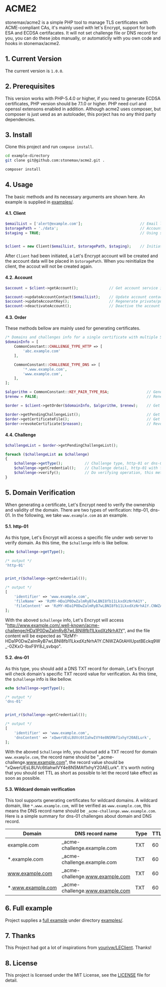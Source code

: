 # ACME2

stonemax/acme2 is a simple PHP tool to manage TLS certificates with ACME-compliant CAs, it's mainly used with let's Encrypt, support for both ESA and ECDSA certifacates. It will not set challenge file or DNS record for you, you can do these jobs manually, or automaticlly with you own code and hooks in stonemax/acme2.


## 1. Current Version
The current version is `1.0.0`.


## 2. Prerequisites
This version works with PHP-5.4.0 or higher, if you need to generate ECDSA certificates, PHP version should be 7.1.0 or higher. PHP need curl and openssl extensons enabled in addition.
Although acme2 uses composer, but composer is just uesd as an autoloader, this porject has no any third party dependencies.


## 3. Install
Clone this project and run `compose install`.

```bash
cd example-directory
git clone git@github.com:stonemax/acme2.git .

composer install
```


## 4. Usage
The basic methods and its necessary arguments are shown here. An example is supplied in [examples/](https://github.com/stonemax/acme2/tree/develop/examples).

#### 4.1. Client

```php
$emailList = ['alert@example.com'];                          // Email list as contact info
$storagePath = './data';                                     // Account data and certificates files will be stored here
$staging = TRUE;                                             // Using stage environment or not, make sure to empty $storagePath directory after you change from staging/test server to the real one


$client = new Client($emailList, $storagePath, $staging);    // Initiating a client
```

After `Client` had been initiated, a Let's Encrypt account will be created and the account data will be placed in `$storagePath`.
When you reinitialize the client, the accout will not be created again.

#### 4.2. Account

```php
$account = $client->getAccount();              // Get account service instance

$account->updateAccountContact($emailList);    // Update account contact info with an email list
$account->updateAccountKey();                  // Regenerate private/public key pair，the old will be replaced by the new
$account->deactivateAccount();                 // Deactive the account
```

#### 4.3. Order
These methods bellow are mainly used for generating certificates.

```php
/* Domains and challenges info for a single certificate with multiple SAN: abc.example.com, *.www.example.com and www.example.com */
$domainInfo = [
    CommonConstant::CHALLENGE_TYPE_HTTP => [
        'abc.example.com'
    ],

    CommonConstant::CHALLENGE_TYPE_DNS => [
        '*.www.example.com',
        'www.example.com',
    ],
];

$algorithm = CommonConstant::KEY_PAIR_TYPE_RSA;                 // Generate RSA certificates, `CommonConstant::KEY_PAIR_TYPE_EC` for ECDSA certificates
$renew = FALSE;                                                 // Renew certificates

$order = $client->getOrder($domainInfo, $algorithm, $renew);    // Get an order service instance

$order->getPendingChallengeList();                              // Get all authorization challenges for domains
$order->getCertificateFile();                                   // Get certificates, such as certificates path, private/public key pair path, valid time
$order->revokeCertificate($reason);                             // Revoke certificates, the certificaes ara unavailable after revoked
```

#### 4.4. Challenge

```php
$challengeList = $order->getPendingChallengeList();

foreach ($challengeList as $challenge)
{
    $challenge->getType();          // Challenge type, http-01 or dns-01
    $challenge->getCredential();    // Challenge detail, http-01 with file name and file content, dns-01 with dns record value
    $challenge->verify();           // Do verifying operation, this method will loop infinitely until verification passed
}
```


## 5. Domain Verification
When generating a certificate, Let's Encrypt need to verify the ownership and validity of the domain. There are two types of verification: http-01, dns-01.
In the following, we take `www.example.com` as an example.

#### 5.1. http-01
As this type, Let's Encrypt will access a specific file under web server to verify domain.
As this time, the `$challenge` info is like bellow.

```php
echo $challenge->getType();

/* output */
'http-01'


print_r($challenge->getCredential());

/* output */
[
    'identifier' => 'www.example.com',
    'fileName' => 'RzMY-HDa1P0DwZalmRyB7wLBNI8fb11LkxdXzNrhA1Y',
    'fileContent' => 'RzMY-HDa1P0DwZalmRyB7wLBNI8fb11LkxdXzNrhA1Y.CNWZAGtAHIUpstBEckq9W_-0ZKxO-IbxF9Y8J_svbqo',
];
```

With the aboved `$challenge` info, Let's Encrypt will access "http://www.example.com/.well-known/acme-challenge/HDa1P0DwZalmRyB7wLBNI8fb11LkxdXzNrhA1Y", and the file content will be expected as "RzMY-HDa1P0DwZalmRyB7wLBNI8fb11LkxdXzNrhA1Y.CNWZAGtAHIUpstBEckq9W_-0ZKxO-IbxF9Y8J_svbqo".

#### 5.2. dns-01
As this type, you should add a DNS TXT record for domain, Let's Encrypt will check domain's specific TXT record value for verification.
As this time, the `$challenge` info is like bellow.

```php
echo $challenge->getType();

/* output */
'dns-01'


print_r($challenge->getCredential());

/* output */
[
    'identifier' => 'www.example.com',
    'dnsContent' => 'xQwerUEsL8UVc6tIahwIVY4e8N5MAf1xhyY20AELurk',
];
```

With the aboved `$challenge` info, you shuoud add a TXT record for domain `www.example.com`, the record name should be "_acme-challenge.www.example.com", the record value should be "xQwerUEsL8UVc6tIahwIVY4e8N5MAf1xhyY20AELurk".
It's worth noting that you should set TTL as short as possible to let the record take effect as soon as possible.

#### 5.3. Wildcard domain verification
This tool supports generating certificates for wildcard domains.
A wildcard domain, like `*.www.example.com`, will be verified as `www.example.com`, this means the DNS record name should be `_acme-challenge.www.example.com`.
Here is a simple summary for dns-01 challenges about domain and DNS record.

|       Domain       |         DNS record name          | Type | TTL |       DNS record value(just examples)       |
| ------------------ | -------------------------------- | ---- | --- | ------------------------------------------- |
| example.com        | \_acme-challenge.example.com     | TXT  |  60 | xQwerUEsL8UVc6tIahwIVY4e8N5MAf1xhyY20AELurk |
| \*.example.com     | \_acme-challenge.example.com     | TXT  |  60 | G2dOkzSjW3ohib5doPRDrz5a5l8JB1qU8CxURtzF7aE |
| www.example.com    | \_acme-challenge.www.example.com | TXT  |  60 | x1sc0pIwN5Sbqx0NO0QQeu8LxIfhbM2eTjwdWliYxF1 |
| \*.www.example.com | \_acme-challenge.www.example.com | TXT  |  60 | eZ9ViY12gKfdruYHOO7Lu74ICXeQRMDLp5GuHLvPsf7 |


## 6. Full example
Project supplies a [full example](https://github.com/stonemax/acme2/blob/develop/examples/example.php) under directory [examples/](https://github.com/stonemax/acme2/tree/develop/examples).


## 7. Thanks
This Project had got a lot of inspirations from [yourivw/LEClient](https://github.com/yourivw/LEClient). Thanks!


## 8. License
This project is licensed under the MIT License, see the [LICENSE](https://github.com/stonemax/acme2/blob/develop/LICENSE) file for detail.
